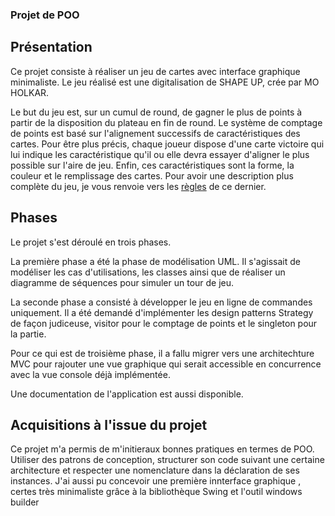 ### Projet de POO

## Présentation

Ce projet consiste à réaliser un jeu de cartes avec interface graphique minimaliste. Le jeu réalisé est une digitalisation de SHAPE UP, crée par MO HOLKAR.

Le but du jeu est, sur un cumul de round, de gagner le plus de points à partir de la disposition du plateau en fin de round. Le système de comptage de points est basé sur l'alignement successifs de caractéristiques des cartes. Pour être plus précis, chaque joueur dispose d'une carte victoire qui lui indique les caractéristique qu'il ou elle devra essayer d'aligner le plus possible sur l'aire de jeu. Enfin, ces caractéristiques sont la forme, la couleur et le remplissage des cartes. Pour avoir une description plus complète du jeu, je vous renvoie vers les [règles](ShapeUp-Rules-v1.0.pdf) de ce dernier.

## Phases

Le projet s'est déroulé en trois phases.

La première phase a été la phase de modélisation UML. Il s'agissait de modéliser les cas d'utilisations, les classes ainsi que de réaliser un diagramme de séquences pour simuler un tour de jeu.

La seconde phase a consisté à développer le jeu en ligne de commandes uniquement. Il a été demandé d'implémenter les design patterns Strategy de façon judiceuse, visitor pour le comptage de points et le singleton pour la partie.

Pour ce qui est de troisième phase, il a fallu migrer vers une architechture MVC pour rajouter une vue graphique qui serait accessible en concurrence avec la vue console déjà implémentée.

Une documentation de l'application est aussi disponible.

## Acquisitions à l'issue du projet

Ce projet m'a permis de m'initieraux bonnes pratiques en termes de POO. Utiliser des patrons de conception, structurer son code suivant une certaine architecture et respecter une nomenclature dans la déclaration de ses instances.
J'ai aussi pu concevoir une première innterface graphique , certes très minimaliste grâce à la bibliothèque Swing et l'outil windows builder

